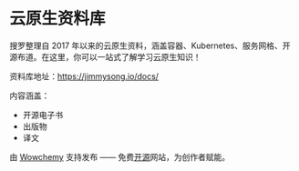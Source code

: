 # 云原生资料库

搜罗整理自 2017 年以来的云原生资料，涵盖容器、Kubernetes、服务网格、开源布道。在这里，你可以一站式了解学习云原生知识！

资料库地址：<https://jimmysong.io/docs/>

内容涵盖：

- 开源电子书
- 出版物
- 译文

由 [Wowchemy](https://wowchemy.com/?utm_campaign=poweredby) 支持发布 —— 免费[开源](https://github.com/wowchemy/wowchemy-hugo-themes)网站，为创作者赋能。